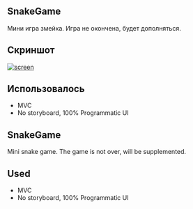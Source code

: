 ## SnakeGame
Мини игра змейка.
Игра не окончена, будет дополняться.

## Скриншот
<a href="https://ibb.co/Ms4Yc54"><img src="https://i.ibb.co/vHG73vG/screen.png" alt="screen" border="0"></a>

## **Использовалось**
- MVC
- No storyboard, 100% Programmatic UI

## SnakeGame
Mini snake game.
The game is not over, will be supplemented.

## **Used**
- MVC
- No storyboard, 100% Programmatic UI

